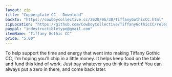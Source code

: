```yaml
---
layout: zip
title: "Copperplate CC - Download"
backto: "https://cowboycollective.cc/2020/06/30/TiffanyGothicCC.html"
zipLocation: "https://github.com/CowboyCollective/TiffanyGothicCC/releases/download/1.0/TiffanyGothicCC.zip"
paypal: "indestructibletype@gmail.com"
itemName: "Tiffany Gothic CC"
price: "5.00"
---
```


To help support the time and energy that went into making Tiffany Gothic CC, I'm hoping you'll chip in a little money. It helps keep food on the table and fund this kind of work. Just pay whatever you think its worth! You can always put a zero in there, and come back later.
